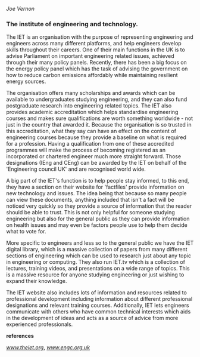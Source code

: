 *Joe Vernon*

### The institute of engineering and technology.

The IET is an organisation with the purpose of representing engineering and
engineers across many different platforms, and help engineers develop skills
throughout their careers. One of their main functions in the UK is to advise
Parliament on important engineering related issues, achieved through their many
policy panels. Recently, there has been a big focus on the energy policy panel
which has the task of advising the government on how to reduce carbon emissions
affordably while maintaining resilient energy sources.

The organisation offers many scholarships and awards which can be available to
undergraduates studying engineering, and they can also fund postgraduate
research into engineering related topics. The IET also provides academic
accreditation which helps standardise engineering courses and makes sure
qualifications are worth something worldwide - not just in the country that
awarded it. Because the organisation is so trusted in this accreditation, what
they say can have an effect on the content of engineering courses because they
provide a baseline on what is required for a profession. Having a qualification
from one of these accredited programmes will make the process of becoming
registered as an incorporated or chartered engineer much more straight forward.
Those designations (IEng and CEng) can be awarded by the IET on behalf of the
'Engineering council UK' and are recognised world wide.

A big part of the IET's function is to help people stay informed, to this end,
they have a section on their website for 'factfiles' provide information on new
technology and issues. The idea being that because so many people can view these
documents, anything included that isn't a fact will be noticed very quickly so
they provide a source of information that the reader should be able to trust.
This is not only helpful for someone studying engineering but also for the
general public as they can provide information on health issues and may even be
factors people use to help them decide what to vote for.

More specific to engineers and less so to the general public we have the IET
digital library, which is a massive collection of papers from many different
sections of engineering which can be used to research just about any topic in
engineering or computing. They also run IET.tv which is a collection of
lectures, training videos, and presentations on a wide range of topics. This is
a massive resource for anyone studying engineering or just wishing to expand
their knowledge.

The IET website also includes lots of information and resources related to
professional development including information about different professional
designations and relevant training courses. Additionally, IET lets engineers
communicate with others who have common technical interests which aids in the
development of ideas and acts as a source of advice from more experienced
professionals.

**references**

*www.theiet.org*, *www.engc.org.uk*
